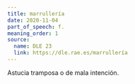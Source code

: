 ```yaml
---
title: marrullería
date: 2020-11-04
part_of_speech: f.
meaning_order: 1
source:
  name: DLE 23
  link: https://dle.rae.es/marrullería
---
```

Astucia tramposa o de mala intención.